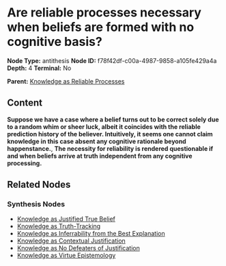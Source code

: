 # Are reliable processes necessary when beliefs are formed with no cognitive basis?

**Node Type:** antithesis
**Node ID:** f78f42df-c00a-4987-9858-a105fe429a4a
**Depth:** 4
**Terminal:** No

**Parent:** [Knowledge as Reliable Processes](knowledge-as-reliable-processes-synthesis-59c3996f-4bf1-4a39-8eaf-684d1df5205e.md)

## Content

**Suppose we have a case where a belief turns out to be correct solely due to a random whim or sheer luck, albeit it coincides with the reliable prediction history of the believer. Intuitively, it seems one cannot claim knowledge in this case absent any cognitive rationale beyond happenstance.**, **The necessity for reliability is rendered questionable if and when beliefs arrive at truth independent from any cognitive processing.**

## Related Nodes

### Synthesis Nodes

- [Knowledge as Justified True Belief](knowledge-as-justified-true-belief-synthesis-319d0c42-ac57-4c99-ac57-d11bb4f0baf3.md)
- [Knowledge as Truth-Tracking](knowledge-as-truth-tracking-synthesis-500aa0b0-667f-497d-b5a3-32bb1b8c586d.md)
- [Knowledge as Inferrability from the Best Explanation](knowledge-as-inferrability-from-the-best-explanation-synthesis-67b54415-804f-44fa-a48f-5f5500ddeedb.md)
- [Knowledge as Contextual Justification](knowledge-as-contextual-justification-synthesis-c0eb62b8-b6c0-4b74-b587-5f14d3cd29ca.md)
- [Knowledge as No Defeaters of Justification](knowledge-as-no-defeaters-of-justification-synthesis-32ae06f7-08c4-47b1-8043-c4d0aac60495.md)
- [Knowledge as Virtue Epistemology](knowledge-as-virtue-epistemology-synthesis-f2d914a4-05d6-4db7-8f7c-ef81c7379a8c.md)

